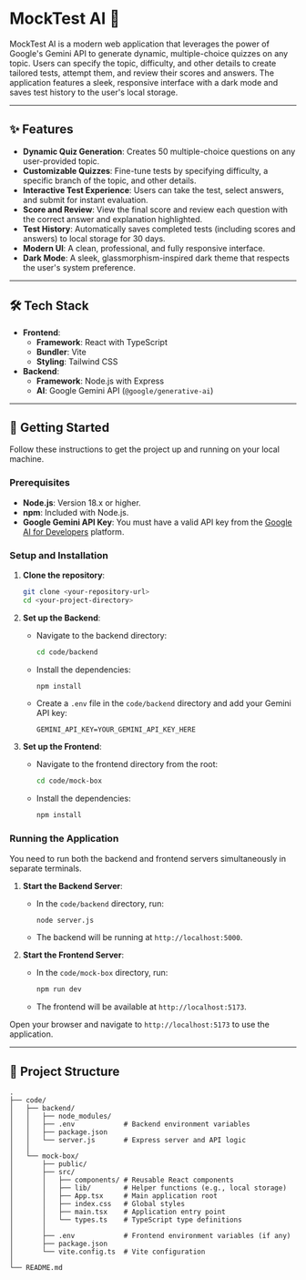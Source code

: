 # MockTest AI 📝

MockTest AI is a modern web application that leverages the power of Google's Gemini API to generate dynamic, multiple-choice quizzes on any topic. Users can specify the topic, difficulty, and other details to create tailored tests, attempt them, and review their scores and answers. The application features a sleek, responsive interface with a dark mode and saves test history to the user's local storage.

---

## ✨ Features

* **Dynamic Quiz Generation**: Creates 50 multiple-choice questions on any user-provided topic.
* **Customizable Quizzes**: Fine-tune tests by specifying difficulty, a specific branch of the topic, and other details.
* **Interactive Test Experience**: Users can take the test, select answers, and submit for instant evaluation.
* **Score and Review**: View the final score and review each question with the correct answer and explanation highlighted.
* **Test History**: Automatically saves completed tests (including scores and answers) to local storage for 30 days.
* **Modern UI**: A clean, professional, and fully responsive interface.
* **Dark Mode**: A sleek, glassmorphism-inspired dark theme that respects the user's system preference.

---

## 🛠️ Tech Stack

* **Frontend**:
    * **Framework**: React with TypeScript
    * **Bundler**: Vite
    * **Styling**: Tailwind CSS
* **Backend**:
    * **Framework**: Node.js with Express
    * **AI**: Google Gemini API (`@google/generative-ai`)

---

## 🚀 Getting Started

Follow these instructions to get the project up and running on your local machine.

### Prerequisites

* **Node.js**: Version 18.x or higher.
* **npm**: Included with Node.js.
* **Google Gemini API Key**: You must have a valid API key from the [Google AI for Developers](https://ai.google.dev/) platform.

### Setup and Installation

1.  **Clone the repository**:
    ```bash
    git clone <your-repository-url>
    cd <your-project-directory>
    ```

2.  **Set up the Backend**:
    * Navigate to the backend directory:
        ```bash
        cd code/backend
        ```
    * Install the dependencies:
        ```bash
        npm install
        ```
    * Create a `.env` file in the `code/backend` directory and add your Gemini API key:
        ```env
        GEMINI_API_KEY=YOUR_GEMINI_API_KEY_HERE
        ```

3.  **Set up the Frontend**:
    * Navigate to the frontend directory from the root:
        ```bash
        cd code/mock-box
        ```
    * Install the dependencies:
        ```bash
        npm install
        ```

### Running the Application

You need to run both the backend and frontend servers simultaneously in separate terminals.

1.  **Start the Backend Server**:
    * In the `code/backend` directory, run:
        ```bash
        node server.js
        ```
    * The backend will be running at `http://localhost:5000`.

2.  **Start the Frontend Server**:
    * In the `code/mock-box` directory, run:
        ```bash
        npm run dev
        ```
    * The frontend will be available at `http://localhost:5173`.

Open your browser and navigate to `http://localhost:5173` to use the application.

---

## 📁 Project Structure

```
.
├── code/
│   ├── backend/
│   │   ├── node_modules/
│   │   ├── .env            # Backend environment variables
│   │   ├── package.json
│   │   └── server.js       # Express server and API logic
│   │
│   └── mock-box/
│       ├── public/
│       ├── src/
│       │   ├── components/ # Reusable React components
│       │   ├── lib/        # Helper functions (e.g., local storage)
│       │   ├── App.tsx     # Main application root
│       │   ├── index.css   # Global styles
│       │   ├── main.tsx    # Application entry point
│       │   └── types.ts    # TypeScript type definitions
│       │
│       ├── .env            # Frontend environment variables (if any)
│       ├── package.json
│       └── vite.config.ts  # Vite configuration
│
└── README.md

